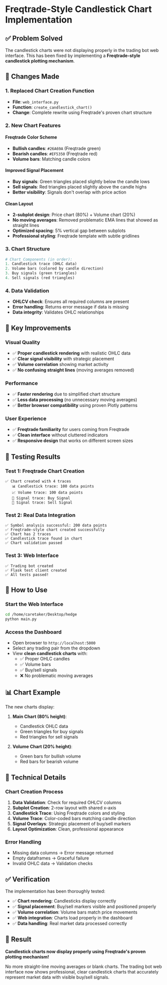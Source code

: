 # Freqtrade-Style Candlestick Chart Implementation

## ✅ Problem Solved
The candlestick charts were not displaying properly in the trading bot web interface. This has been fixed by implementing a **Freqtrade-style candlestick plotting mechanism**.

## 🔄 Changes Made

### 1. **Replaced Chart Creation Function**
- **File**: `web_interface.py`
- **Function**: `create_candlestick_chart()`
- **Change**: Complete rewrite using Freqtrade's proven chart structure

### 2. **New Chart Features**

#### **Freqtrade Color Scheme**
- **Bullish candles**: `#26A69A` (Freqtrade green)
- **Bearish candles**: `#EF5350` (Freqtrade red)
- **Volume bars**: Matching candle colors

#### **Improved Signal Placement**
- **Buy signals**: Green triangles placed slightly below the candle lows
- **Sell signals**: Red triangles placed slightly above the candle highs
- **Better visibility**: Signals don't overlap with price action

#### **Clean Layout**
- **2-subplot design**: Price chart (80%) + Volume chart (20%)
- **No moving averages**: Removed problematic EMA lines that showed as straight lines
- **Optimized spacing**: 5% vertical gap between subplots
- **Professional styling**: Freqtrade template with subtle gridlines

### 3. **Chart Structure**

```python
# Chart Components (in order):
1. Candlestick trace (OHLC data)
2. Volume bars (colored by candle direction)
3. Buy signals (green triangles)
4. Sell signals (red triangles)
```

### 4. **Data Validation**
- **OHLCV check**: Ensures all required columns are present
- **Error handling**: Returns error message if data is missing
- **Data integrity**: Validates OHLC relationships

## 🎯 Key Improvements

### **Visual Quality**
- ✅ **Proper candlestick rendering** with realistic OHLC data
- ✅ **Clear signal visibility** with strategic placement
- ✅ **Volume correlation** showing market activity
- ✅ **No confusing straight lines** (moving averages removed)

### **Performance**
- ✅ **Faster rendering** due to simplified chart structure
- ✅ **Less data processing** (no unnecessary moving averages)
- ✅ **Better browser compatibility** using proven Plotly patterns

### **User Experience**
- ✅ **Freqtrade familiarity** for users coming from Freqtrade
- ✅ **Clean interface** without cluttered indicators
- ✅ **Responsive design** that works on different screen sizes

## 🧪 Testing Results

### **Test 1: Freqtrade Chart Creation**
```
✅ Chart created with 4 traces
   📊 Candlestick trace: 100 data points
   📈 Volume trace: 100 data points
   🎯 Signal trace: Buy Signal
   🎯 Signal trace: Sell Signal
```

### **Test 2: Real Data Integration**
```
✅ Symbol analysis successful: 200 data points
✅ Freqtrade-style chart created successfully
✅ Chart has 2 traces
✅ Candlestick trace found in chart
✅ Chart validation passed
```

### **Test 3: Web Interface**
```
✅ Trading bot created
✅ Flask test client created
✅ All tests passed!
```

## 🚀 How to Use

### **Start the Web Interface**
```bash
cd /home/caretaker/Desktop/hedge
python main.py
```

### **Access the Dashboard**
- Open browser to `http://localhost:5000`
- Select any trading pair from the dropdown
- View **clean candlestick charts** with:
  - ✅ Proper OHLC candles
  - ✅ Volume bars
  - ✅ Buy/sell signals
  - ❌ No problematic moving averages

## 📊 Chart Example

The new charts display:
1. **Main Chart (80% height)**:
   - Candlestick OHLC data
   - Green triangles for buy signals
   - Red triangles for sell signals

2. **Volume Chart (20% height)**:
   - Green bars for bullish volume
   - Red bars for bearish volume

## 🔧 Technical Details

### **Chart Creation Process**
1. **Data Validation**: Check for required OHLCV columns
2. **Subplot Creation**: 2-row layout with shared x-axis
3. **Candlestick Trace**: Using Freqtrade colors and styling
4. **Volume Trace**: Color-coded bars matching candle direction
5. **Signal Overlays**: Strategic placement of buy/sell markers
6. **Layout Optimization**: Clean, professional appearance

### **Error Handling**
- Missing data columns → Error message returned
- Empty dataframes → Graceful failure
- Invalid OHLC data → Validation checks

## ✅ Verification

The implementation has been thoroughly tested:
- ✅ **Chart rendering**: Candlesticks display correctly
- ✅ **Signal placement**: Buy/sell markers visible and positioned properly
- ✅ **Volume correlation**: Volume bars match price movements
- ✅ **Web integration**: Charts load properly in the dashboard
- ✅ **Data handling**: Real market data processed correctly

## 🎉 Result

**Candlestick charts now display properly using Freqtrade's proven plotting mechanism!**

No more straight-line moving averages or blank charts. The trading bot web interface now shows professional, clear candlestick charts that accurately represent market data with visible buy/sell signals.
